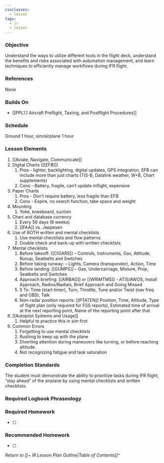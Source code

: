 ```yaml
---
cssclasses:
  - lesson
tags:
  - ir
  - lesson
---
```

### Objective
Understand the ways to utilize different tools in the flight deck, understand the benefits and risks associated with automation management, and learn techniques to efficiently manage workflows during IFR flight. 

### References
None

### Builds On
- [[PPL1.1 Aircraft Preflight, Taxiing, and Postflight Procedures]]

### Schedule
Ground 1 hour, sim/airplane 1 hour

### Lesson Elements
1. [[Aviate, Navigate, Communicate]]
2. Digital Charts ([[EFB]])
	1. Pros - lighter, backlighting, digital updates, GPS integration, EFB can include more than just charts (TIS-B, Datalink weather, W+B, Chart supplements)
	2. Cons - Battery, fragile, can’t update inflight, expensive
3. Paper Charts
	1. Pros - Don’t require battery, less fragile than EFB
	2. Cons - Expire, no search function, take space and weight
4. Mounting
	1. Yoke, kneeboard, suction
5. Chart and database currency
	1. Every 56 days (8 weeks)
	2. [[FAA]] vs. Jeppesen
6. Use of BOTH written and mental checklists 
	1. Use mental checklists and flow patterns 
	2. Double check and back-up with written checklists 
7. Mental checklists 
	1. Before takeoff: [[CIGARS]] – Controls, Instruments, Gas, Attitude, Runup, Seatbelts and Switches 
	2. Before taking runway: – Lights, Camera (transponder), Action, Time
	3. Before landing: [[GUMPS]] – Gas, Undercarriage, Mixture, Prop, Seatbelts and Switches 
	4. Approach briefing: [[AIRBAG]] or [[WRIMTMS]] - ATIS/AWOS, Install Approach, Radios/Radials, Brief Approach and Going Missed
	5. 5 Ts: Time (start timer), Turn, Throttle, Tune and/or Twist (nav freq and OBS), Talk 
	6. Non-radar position reports: [[PTATEN]] Position, Time, Altitude, Type of flight plan (only required for FSS reports), Estimated time of arrival at the next reporting point, Name of the reporting point after that
8. [[Autopilot Systems and Usage]]
	1. Helpful to practice this in sim first
9. Common Errors 
	1. Forgetting to use mental checklists 
	2. Rushing to keep up with the plane 
	3. Diverting attention during maneuvers like turning, or before reaching altitude. 
	4. Not recognizing fatigue and task saturation

### Completion Standards
The student must demonstrate the ability to prioritize tasks during IFR flight, “stay ahead” of the airplane by using mental checklists and written checklists.

### Required Logbook Phraseology

### Required Homework
- [ ] 

### Recommended Homework
- [ ] 

*Return to [[~ IR Lesson Plan Outline|Table of Contents]]^*